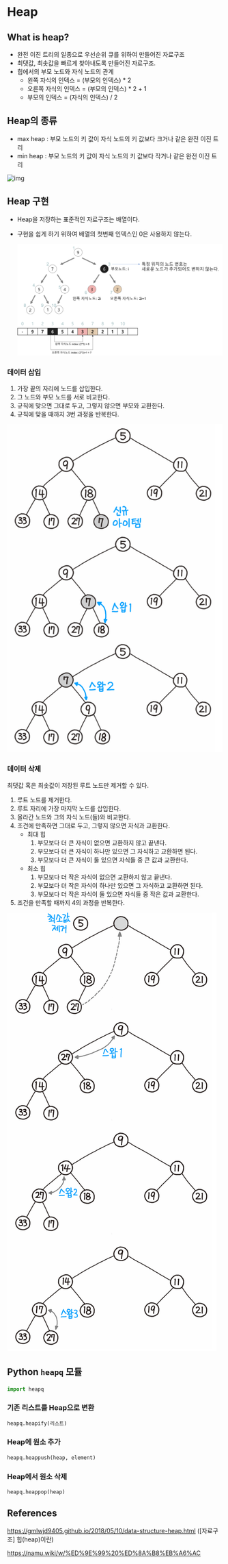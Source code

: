 # Heap

## What is heap?

- 완전 이진 트리의 일종으로 우선순위 큐를 위하여 만들어진 자료구조
- 최댓값, 최솟값을 빠르게 찾아내도록 만들어진 자료구조.
- 힙에서의 부모 노드와 자식 노드의 관계
  - 왼쪽 자식의 인덱스 = (부모의 인덱스) * 2
  - 오른쪽 자식의 인덱스 = (부모의 인덱스) * 2 + 1
  - 부모의 인덱스 = (자식의 인덱스) / 2



## Heap의 종류

- max heap : 부모 노드의 키 값이 자식 노드의 키 값보다 크거나 같은 완전 이진 트리
- min heap : 부모 노드의 키 값이 자식 노드의 키 값보다 작거나 같은 완전 이진 트리

![img](https://gmlwjd9405.github.io/images/data-structure-heap/types-of-heap.png)



## Heap 구현

- Heap을 저장하는 표준적인 자료구조는 배열이다.

- 구현을 쉽게 하기 위하여 배열의 첫번째 인덱스인 0은 사용하지 않는다.

  ![img](README.assets/heap-index-parent-child.png)

### 데이터 삽입

1. 가장 끝의 자리에 노드를 삽입한다.
2. 그 노드와 부모 노드를 서로 비교한다.
3. 규칙에 맞으면 그대로 두고, 그렇지 않으면 부모와 교환한다.
4. 규칙에 맞을 때까지 3번 과정을 반복한다.

![image-20220318011442869](README.assets/image-20220318011442869.png)

### 데이터 삭제

최댓값 혹은 최솟값이 저장된 루트 노드만 제거할 수 있다.

1. 루트 노드를 제거한다.
2. 루트 자리에 가장 마지막 노드를 삽입한다.
3. 올라간 노드와 그의 자식 노드(들)와 비교한다.
4. 조건에 만족하면 그대로 두고, 그렇지 않으면 자식과 교환한다.
   - 최대 힙
     1. 부모보다 더 큰 자식이 없으면 교환하지 않고 끝낸다.
     2. 부모보다 더 큰 자식이 하나만 있으면 그 자식하고 교환하면 된다.
     3. 부모보다 더 큰 자식이 둘 있으면 자식들 중 큰 값과 교환한다.
   - 최소 힙
     1. 부모보다 더 작은 자식이 없으면 교환하지 않고 끝낸다.
     2. 부모보다 더 작은 자식이 하나만 있으면 그 자식하고 교환하면 된다.
     3. 부모보다 더 작은 자식이 둘 있으면 자식들 중 작은 값과 교환한다.
5. 조건을 만족할 때까지 4의 과정을 반복한다.

![image-20220318011500409](README.assets/image-20220318011500409.png)



## Python `heapq` 모듈

```python
import heapq
```

### 기존 리스트를 Heap으로 변환

```python
heapq.heapify(리스트)
```

### Heap에 원소 추가

```python
heapq.heappush(heap, element)
```

### Heap에서 원소 삭제

```python
heapq.heappop(heap)
```



## References

https://gmlwjd9405.github.io/2018/05/10/data-structure-heap.html ([자료구조] 힙(heap)이란)

https://namu.wiki/w/%ED%9E%99%20%ED%8A%B8%EB%A6%AC